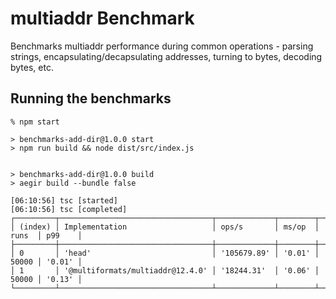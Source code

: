 # multiaddr Benchmark

Benchmarks multiaddr performance during common operations - parsing strings,
encapsulating/decapsulating addresses, turning to bytes, decoding bytes, etc.

## Running the benchmarks

```console
% npm start

> benchmarks-add-dir@1.0.0 start
> npm run build && node dist/src/index.js


> benchmarks-add-dir@1.0.0 build
> aegir build --bundle false

[06:10:56] tsc [started]
[06:10:56] tsc [completed]
┌─────────┬──────────────────────────────────┬─────────────┬────────┬───────┬────────┐
│ (index) │ Implementation                   │ ops/s       │ ms/op  │ runs  │ p99    │
├─────────┼──────────────────────────────────┼─────────────┼────────┼───────┼────────┤
│ 0       │ 'head'                           │ '105679.89' │ '0.01' │ 50000 │ '0.01' │
│ 1       │ '@multiformats/multiaddr@12.4.0' │ '18244.31'  │ '0.06' │ 50000 │ '0.13' │
└─────────┴──────────────────────────────────┴─────────────┴────────┴───────┴────────┘
```
